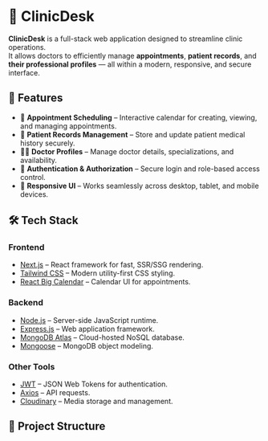 # 🏥 ClinicDesk

**ClinicDesk** is a full-stack web application designed to streamline clinic operations.  
It allows doctors to efficiently manage **appointments**, **patient records**, and **their professional profiles** — all within a modern, responsive, and secure interface.

## 🚀 Features

- 📅 **Appointment Scheduling** – Interactive calendar for creating, viewing, and managing appointments.
- 🧾 **Patient Records Management** – Store and update patient medical history securely.
- 👨‍⚕️ **Doctor Profiles** – Manage doctor details, specializations, and availability.
- 🔐 **Authentication & Authorization** – Secure login and role-based access control.
- 📱 **Responsive UI** – Works seamlessly across desktop, tablet, and mobile devices.

## 🛠 Tech Stack

### **Frontend**
- [Next.js](https://nextjs.org/) – React framework for fast, SSR/SSG rendering.
- [Tailwind CSS](https://tailwindcss.com/) – Modern utility-first CSS styling.
- [React Big Calendar](https://github.com/jquense/react-big-calendar) – Calendar UI for appointments.

### **Backend**
- [Node.js](https://nodejs.org/) – Server-side JavaScript runtime.
- [Express.js](https://expressjs.com/) – Web application framework.
- [MongoDB Atlas](https://www.mongodb.com/atlas) – Cloud-hosted NoSQL database.
- [Mongoose](https://mongoosejs.com/) – MongoDB object modeling.

### **Other Tools**
- [JWT](https://jwt.io/) – JSON Web Tokens for authentication.
- [Axios](https://axios-http.com/) – API requests.
- [Cloudinary](https://cloudinary.com/) – Media storage and management.

## 📂 Project Structure

